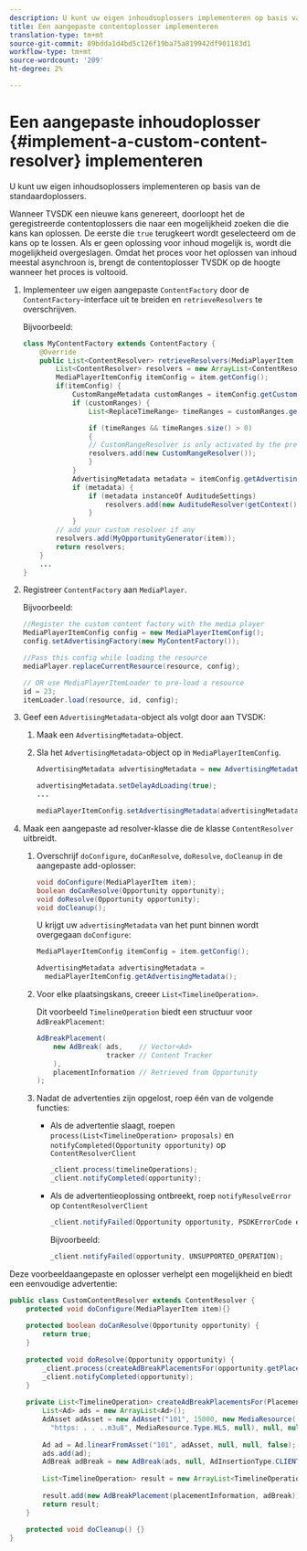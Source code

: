 ```yaml
---
description: U kunt uw eigen inhoudsoplossers implementeren op basis van de standaardoplossers.
title: Een aangepaste contentoplosser implementeren
translation-type: tm+mt
source-git-commit: 89bdda1d4bd5c126f19ba75a819942df901183d1
workflow-type: tm+mt
source-wordcount: '209'
ht-degree: 2%

---
```



# Een aangepaste inhoudoplosser {#implement-a-custom-content-resolver} implementeren

U kunt uw eigen inhoudsoplossers implementeren op basis van de standaardoplossers.

Wanneer TVSDK een nieuwe kans genereert, doorloopt het de geregistreerde contentoplossers die naar een mogelijkheid zoeken die die kans kan oplossen. De eerste die `true` terugkeert wordt geselecteerd om de kans op te lossen. Als er geen oplossing voor inhoud mogelijk is, wordt die mogelijkheid overgeslagen. Omdat het proces voor het oplossen van inhoud meestal asynchroon is, brengt de contentoplosser TVSDK op de hoogte wanneer het proces is voltooid.

1. Implementeer uw eigen aangepaste `ContentFactory` door de `ContentFactory`-interface uit te breiden en `retrieveResolvers` te overschrijven.

   Bijvoorbeeld:

   ```java
   class MyContentFactory extends ContentFactory { 
       @Override 
       public List<ContentResolver> retrieveResolvers(MediaPlayerItem item) { 
           List<ContentResolver> resolvers = new ArrayList<ContentResolver>(); 
           MediaPlayerItemConfig itemConfig = item.getConfig(); 
           if(itemConfig) { 
               CustomRangeMetadata customRanges = itemConfig.getCustomRangeMetadata(); 
               if (customRanges) { 
                   List<ReplaceTimeRange> timeRanges = customRanges.getTimeRangeList(); 
   
                   if (timeRanges && timeRanges.size() > 0) 
                   { 
                   // CustomRangeResolver is only activated by the presence of CustomRanges in configuration 
                   resolvers.add(new CustomRangeResolver()); 
                   } 
               } 
               AdvertisingMetadata metadata = itemConfig.getAdvertisingMetadata(); 
               if (metadata) { 
                   if (metadata instanceOf AuditudeSettings)  
                       resolvers.add(new AuditudeResolver(getContext());    
                   } 
               } 
           // add your custom resolver if any 
           resolvers.add(MyOpportunityGenerator(item)); 
           return resolvers; 
       } 
       ... 
   } 
   ```

1. Registreer `ContentFactory` aan `MediaPlayer`.

   Bijvoorbeeld:

   ```java
   //Register the custom content factory with the media player 
   MediaPlayerItemConfig config = new MediaPlayerItemConfig(); 
   config.setAdvertisingFactory(new MyContentFactory()); 
   
   //Pass this config while loading the resource 
   mediaPlayer.replaceCurrentResource(resource, config); 
   
   // OR use MediaPlayerItemLoader to pre-load a resource 
   id = 23; 
   itemLoader.load(resource, id, config);
   ```

1. Geef een `AdvertisingMetadata`-object als volgt door aan TVSDK:
   1. Maak een `AdvertisingMetadata`-object.
   1. Sla het `AdvertisingMetadata`-object op in `MediaPlayerItemConfig`.

      ```java
      AdvertisingMetadata advertisingMetadata = new AdvertisingMetadata(); 
      
      advertisingMetadata.setDelayAdLoading(true); 
      ... 
      
      mediaPlayerItemConfig.setAdvertisingMetadata(advertisingMetadata); 
      ```

1. Maak een aangepaste ad resolver-klasse die de klasse `ContentResolver` uitbreidt.
   1. Overschrijf `doConfigure`, `doCanResolve`, `doResolve`, `doCleanup` in de aangepaste add-oplosser:

      ```java
      void doConfigure(MediaPlayerItem item); 
      boolean doCanResolve(Opportunity opportunity); 
      void doResolve(Opportunity opportunity); 
      void doCleanup();
      ```

      U krijgt uw `advertisingMetadata` van het punt binnen wordt overgegaan `doConfigure`:

      ```java
      MediaPlayerItemConfig itemConfig = item.getConfig(); 
      
      AdvertisingMetadata advertisingMetadata =  
        mediaPlayerItemConfig.getAdvertisingMetadata(); 
      ```

   1. Voor elke plaatsingskans, creeer `List<TimelineOperation>`.

      Dit voorbeeld `TimelineOperation` biedt een structuur voor `AdBreakPlacement`:

      ```java
      AdBreakPlacement( 
          new AdBreak( ads,    // Vector<Ad> 
                       tracker // Content Tracker 
          ), 
          placementInformation // Retrieved from Opportunity 
      ); 
      ```

   1. Nadat de advertenties zijn opgelost, roep één van de volgende functies:

      * Als de advertentie slaagt, roepen `process(List<TimelineOperation> proposals)` en `notifyCompleted(Opportunity opportunity)` op `ContentResolverClient`

         ```java
         _client.process(timelineOperations); 
         _client.notifyCompleted(opportunity); 
         ```

      * Als de advertentieoplossing ontbreekt, roep `notifyResolveError` op `ContentResolverClient`

         ```java
         _client.notifyFailed(Opportunity opportunity, PSDKErrorCode error);
         ```

         Bijvoorbeeld:

         ```java
         _client.notifyFailed(opportunity, UNSUPPORTED_OPERATION);
         ```

<!--<a id="example_463B718749504A978F0B887786844C39"></a>-->

Deze voorbeeldaangepaste en oplosser verhelpt een mogelijkheid en biedt een eenvoudige advertentie:

```java
public class CustomContentResolver extends ContentResolver { 
    protected void doConfigure(MediaPlayerItem item){} 
 
    protected boolean doCanResolve(Opportunity opportunity) {  
        return true;  
    } 
 
    protected void doResolve(Opportunity opportunity) { 
        _client.process(createAdBreakPlacementsFor(opportunity.getPlacement())); 
        _client.notifyCompleted(opportunity); 
    } 
 
    private List<TimelineOperation> createAdBreakPlacementsFor(Placement placementInformation) { 
        List<Ad> ads = new ArrayList<Ad>(); 
        AdAsset adAsset = new AdAsset("101", 15000, new MediaResource( 
          "https: . . ..m3u8", MediaResource.Type.HLS, null), null, null); 
 
        Ad ad = Ad.linearFromAsset("101", adAsset, null, null, false); 
        ads.add(ad); 
        AdBreak adBreak = new AdBreak(ads, null, AdInsertionType.CLIENT_INSERTED); 
 
        List<TimelineOperation> result = new ArrayList<TimelineOperation>(); 
 
        result.add(new AdBreakPlacement(placementInformation, adBreak)); 
        return result; 
    } 
 
    protected void doCleanup() {} 
} 
```


